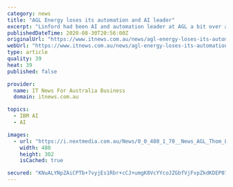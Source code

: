 ```yaml
---
category: news
title: "AGL Energy loses its automation and AI leader"
excerpt: "Linford had been AI and automation leader at AGL a bit over a year-and-a-half, and spent a similar amount of time as AGL’s chatbot and automation product owner. AGL started building chatbots as part of its $300 million digital transformation which started in 2016."
publishedDateTime: 2020-08-30T20:56:00Z
originalUrl: "https://www.itnews.com.au/news/agl-energy-loses-its-automation-and-ai-leader-552525"
webUrl: "https://www.itnews.com.au/news/agl-energy-loses-its-automation-and-ai-leader-552525"
type: article
quality: 39
heat: 39
published: false

provider:
  name: IT News For Australia Business
  domain: itnews.com.au

topics:
  - IBM AI
  - AI

images:
  - url: "https://i.nextmedia.com.au/News/0_0_480_1_70__News_AGL_Thom_Linford.jpeg"
    width: 480
    height: 302
    isCached: true

secured: "KNuALYNpZAiCPTb+7vyjEs1Rbr+cCJ+umgK8VcYYcoJZGbfVjFvpZkdKDEP078Wb4qVspg1U2eGFlMaURsEQ3/RaWkR728rKoiUp6YovjagqyN0k8mHCb/ZgZOyM3r4tYjvZnkm+4JBEUU7rTGsqxZZYj4ebKhzimaPxr9/AmDrEOoFDkTYonhNkUiT1/nZ8bSlKgBNRJ5yYMr04/3hvMW6LLAhihWIGNu2/ntFwuFYOf7SmmztZfKVRgudMHI5fQ9np/dL3785bylrlc8hRW6oS+oL7Z9XwMB0jMYIID4uoo9bKcksF9Jh6BwT9Sr6tvLPewsfwHExEdAPZ9AwnuHXWY6EUmhP0ppKoxpWNFu8=;R6wiSbGgq1Qzab21BZXHaA=="
---
```


